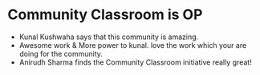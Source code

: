 # Community Classroom is OP

- Kunal Kushwaha says that this community is amazing.
- Awesome work & More power to kunal. love the work which your are doing for the community.
- Anirudh Sharma finds the Community Classroom initiative really great!
